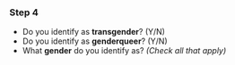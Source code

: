 ### **Step 4**
- Do you identify as **transgender**? (Y/N)
- Do you identify as **genderqueer**? (Y/N)
- What **gender** do you identify as? *(Check all that apply)*
